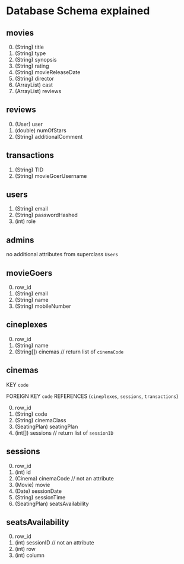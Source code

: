 # Database Schema explained

## movies

0. (String) title
1. (String) type
2. (String) synopsis
3. (String) rating
4. (String) movieReleaseDate
5. (String) director
6. (ArrayList<String>) cast
7. (ArrayList<Review>) reviews

## reviews

0. (User) user
1. (double) numOfStars
2. (String) additionalComment

## transactions

1. (String) TID 
2. (String) movieGoerUsername

## users

1. (String) email
2. (String) passwordHashed
3. (int) role

## admins
no additional attributes from superclass `Users`

## movieGoers

0. row_id
1. (String) email
2. (String) name
3. (String) mobileNumber

## cineplexes

0. row_id
1. (String) name
2. (String[]) cinemas  // return list of `cinemaCode`

## cinemas
KEY `code`

FOREIGN KEY `code` REFERENCES (`cineplexes`, `sessions`, `transactions`)

0. row_id
1. (String) code 
2. (String) cinemaClass
3. (SeatingPlan) seatingPlan
4. (int[]) sessions  // return list of `sessionID`

## sessions

0. row_id
1. (int) id
2. (Cinema) cinemaCode  // not an attribute
3. (Movie) movie
4. (Date) sessionDate
5. (String) sessionTime
6. (SeatingPlan) seatsAvailability

## seatsAvailability

0. row_id
1. (int) sessionID  // not an attribute
2. (int) row
3. (int) column

